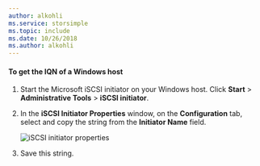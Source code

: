 ```yaml
---
author: alkohli
ms.service: storsimple
ms.topic: include
ms.date: 10/26/2018
ms.author: alkohli
---
```

<!--author=SharS last changed: 9/17/15-->

#### To get the IQN of a Windows host
1. Start the Microsoft iSCSI initiator on your Windows host. Click **Start** > **Administrative Tools** > **iSCSI initiator**.
2. In the **iSCSI Initiator Properties** window, on the **Configuration** tab, select and copy the string from the **Initiator Name** field.
   
    ![iSCSI initiator properties](./media/storsimple-get-iqn/HCS_iSCSIInitiatorPropertiesFigureIQN-include.png)
3. Save this string.


